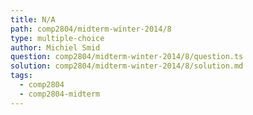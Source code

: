 ```yaml
---
title: N/A
path: comp2804/midterm-winter-2014/8
type: multiple-choice
author: Michiel Smid
question: comp2804/midterm-winter-2014/8/question.ts
solution: comp2804/midterm-winter-2014/8/solution.md
tags:
  - comp2804
  - comp2804-midterm
---
```


